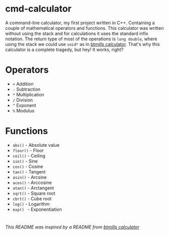 # cmd-calculator

A command-line calculator, my first project written in C++. Containing a couple of mathematical operators and functions. This calculator was written without using the stack and for calculations it uses the standard infix notation. The return type of most of the operations is `long double`, where using the stack we could use `void*` as in [btmills calculator](https://github.com/btmills/calculator). That's why this calculator is a complete tragedy, but hey! It works, right?

# Operators

* `+` Addition
* `-` Subtraction
* `*` Multiplication
* `/` Division
* `^` Exponent
* `%` Modulus

# Functions

* `abs()` - Absolute value
* `floor()` - Floor
* `ceil()` - Ceiling
* `sin()` - Sine
* `cos()` - Cosine
* `tan()` - Tangent
* `asin()` - Arcsine
* `acos()` - Arccosine
* `atan()` - Arctangent
* `sqrt()` - Square root
* `cbrt()` - Cube root
* `log()` - Logarithm
* `exp() ` - Exponentiation 
#
###### This README was inspired by a README from [btmills calculator](https://github.com/btmills/calculator)

